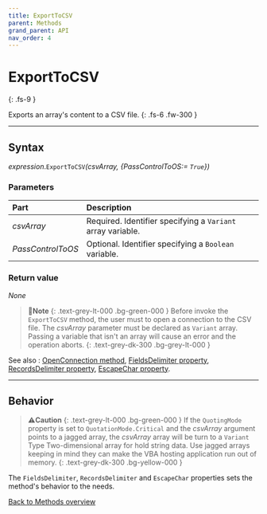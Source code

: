 ```yaml
---
title: ExportToCSV
parent: Methods
grand_parent: API
nav_order: 4
---
```


# ExportToCSV
{: .fs-9 }

Exports an array's content to a CSV file.
{: .fs-6 .fw-300 }

---

## Syntax

*expression*.`ExportToCSV`*(csvArray, {PassControlToOS:= `True`})*

### Parameters

<table>
<thead>
<tr>
<th style="text-align: left;">Part</th>
<th style="text-align: left;">Description</th>
</tr>
</thead>
<tbody>
<tr>
<td style="text-align: left;"><em>csvArray</em></td>
<td style="text-align: left;">Required. Identifier specifying a <code>Variant</code> array variable.</td>
</tr>
<tr>
<td style="text-align: left;"><em>PassControlToOS</em></td>
<td style="text-align: left;">Optional. Identifier specifying a <code>Boolean</code> variable.</td>
</tr>
</tbody>
</table>

### Return value

_None_

>📝**Note**
>{: .text-grey-lt-000 .bg-green-000 }
>Before invoke the `ExportToCSV` method, the user must to open a connection to the CSV file. The *csvArray* parameter must be declared as `Variant` array. Passing a variable that isn't an array will cause an error and the operation aborts. 
{: .text-grey-dk-300 .bg-grey-lt-000 }

See also
: [OpenConnection method](https://ws-garcia.github.io/VBA-CSV-interface/api/methods/openconnection.html), [FieldsDelimiter property](https://ws-garcia.github.io/VBA-CSV-interface/api/properties/fieldsdelimiter.html), [RecordsDelimiter property](https://ws-garcia.github.io/VBA-CSV-interface/api/properties/recordsdelimiter.html), [EscapeChar property](https://ws-garcia.github.io/VBA-CSV-interface/api/properties/escapechar.html).

---

## Behavior

>⚠️**Caution**
>{: .text-grey-lt-000 .bg-green-000 }
If the `QuotingMode` property is set to `QuotationMode.Critical` and the *csvArray* argument points to a jagged array, the *csvArray* array will be turn to a `Variant` Type Two-dimensional array for hold string data. Use jagged arrays keeping in mind they can make the VBA hosting application run out of memory.
{: .text-grey-dk-300 .bg-yellow-000 }

The `FieldsDelimiter`, `RecordsDelimiter` and `EscapeChar` properties sets the method's behavior to the needs.

[Back to Methods overview](https://ws-garcia.github.io/VBA-CSV-interface/api/methods/)